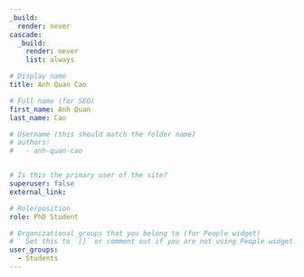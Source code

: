 ```yaml
---
_build:
  render: never
cascade:
  _build:
    render: never
    list: always

# Display name
title: Anh Quan Cao

# Full name (for SEO)
first_name: Anh Quan
last_name: Cao

# Username (this should match the folder name)
# authors:
#   - anh-quan-cao


# Is this the primary user of the site?
superuser: false
external_link: 

# Role/position
role: PhD Student

# Organizational groups that you belong to (for People widget)
#   Set this to `[]` or comment out if you are not using People widget.
user_groups:
  - Students
---
```

